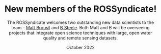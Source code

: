 ---
abstract:
authors:
date: "October 2022"
share: FALSE
doi: ""
featured: true
image:
  caption: ''
  focal_point: ""
  preview_only: true
links:
# projects:
# - internal-project

publishDate: "2022-10-17T00:00:00Z"
slides: 
summary: The ROSSyndicate welcomes two outstanding new data scientists to the team – [Matt Brousil](https://twitter.com/mrbrousil) and [B Steele](https://twitter.com/bethelsteele?lang=en).

title: New members of the ROSSyndicate!
subtitle: The ROSSyndicate welcomes two outstanding new data scientists to the team – [Matt Brousil](https://twitter.com/mrbrousil) and [B Steele](https://twitter.com/bethelsteele?lang=en). Both Matt and B will be overseeing projects that integrate open science techniques with large, open water quality and remote sensing datasets.
---